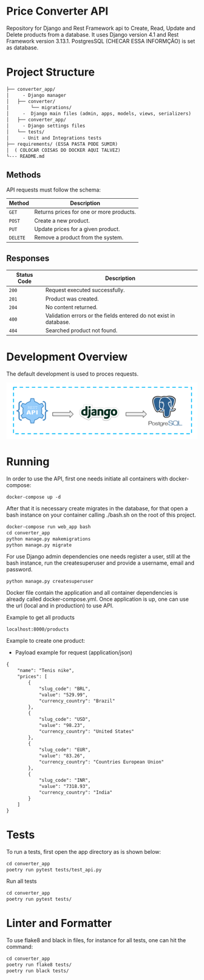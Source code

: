 # Price Converter API
Repository for Django and Rest Framework api to Create, Read, Update and Delete products
from a database. 
It uses Django version 4.1 and Rest Framework version 3.13.1. PostgresSQL (CHECAR ESSA INFORMÇÃO) 
is set as database.

# Project Structure
```
├── converter_app/
│     - Django manager
│   ├── converter/
│        └── migrations/
│     -  Django main files (admin, apps, models, views, serializers) 
│   ├── converter_app/
│     - Django settings files
│   └── tests/
│     - Unit and Integrations tests 
├── requirements/ (ESSA PASTA PODE SUMIR)
│  ( COLOCAR COISAS DO DOCKER AQUI TALVEZ)
└--- README.md
```

## Methods
API requests must follow the schema:

| Method  | Description                               |
|----------|------------------------------------------|
| `GET`    | Returns prices for one or more products. |
| `POST`   | Create a new product.                    |
| `PUT`    | Update prices for a given product.       |
| `DELETE` | Remove a product from the system.        |

## Responses

| Status Code | Description                                                       |
|-------------|-------------------------------------------------------------------|
| `200`       | Request executed successfully.                                    |
| `201`       | Product was created.                                              |
| `204`       | No content returned.                                              |
| `400`       | Validation errors or the fields entered do not exist in database. |                                                        |
| `404`       | Searched product not found.                                       |

# Development Overview
The default development is used to proces requests.

![img.png](img.png)

# Running
In order to use the API, first one needs initiate all containers with docker-compose:
```
docker-compose up -d
```
After that it is necessary create migrates in the database, for that open a bash 
instance on your container calling ./bash.sh on the root of this project.
```
docker-compose run web_app bash
cd converter_app
python manage.py makemigrations 
python manage.py migrate
```
For use Django admin dependencies one needs register a user, still at the bash instance,
run the createsuperuser and provide a username, email and password.
```
python manage.py createsuperuser
```
Docker file contain the application and all container dependencies is already called docker-compose.yml.
Once application is up, one can use the url (local and in production) to use API.

Example to get all products
```
localhost:8000/products
```

Example to create one product:
+ Payload example for request (application/json)
```  
{
    "name": "Tenis nike",
    "prices": [
        {
            "slug_code": "BRL",
            "value": "529.99",
            "currency_country": "Brazil"
        },
        {
            "slug_code": "USD",
            "value": "98.23",
            "currency_country": "United States"
        },
        {
            "slug_code": "EUR",
            "value": "83.26",
            "currency_country": "Countries European Union"
        },
        {
            "slug_code": "INR",
            "value": "7318.93",
            "currency_country": "India"
        }
    ]
}
```

# Tests
To run a tests, first open the app directory as is shown below: 
```
cd converter_app
poetry run pytest tests/test_api.py
```
Run all tests
```
cd converter_app
poetry run pytest tests/
```

# Linter and Formatter
To use flake8 and black in files, for instance for all tests, one can hit the command: 
```
cd converter_app
poetry run flake8 tests/
poetry run black tests/
```